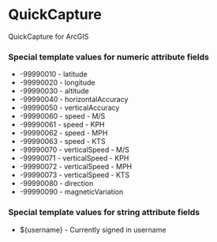 # QuickCapture
QuickCapture for ArcGIS


### Special template values for numeric attribute fields

* -99990010   - latitude
* -99990020   - longitude
* -99990030   - altitude
* -99990040   - horizontalAccuracy
* -99990050   - verticalAccuracy
* -99990060   - speed - M/S
* -99990061   - speed - KPH
* -99990062   - speed - MPH
* -99990063   - speed - KTS
* -99990070   - verticalSpeed - M/S
* -99990071   - verticalSpeed - KPH
* -99990072   - verticalSpeed - MPH
* -99990073   - verticalSpeed - KTS
* -99990080   - direction
* -99990090   - magneticVariation

### Special template values for string attribute fields

* ${username} - Currently signed in username
